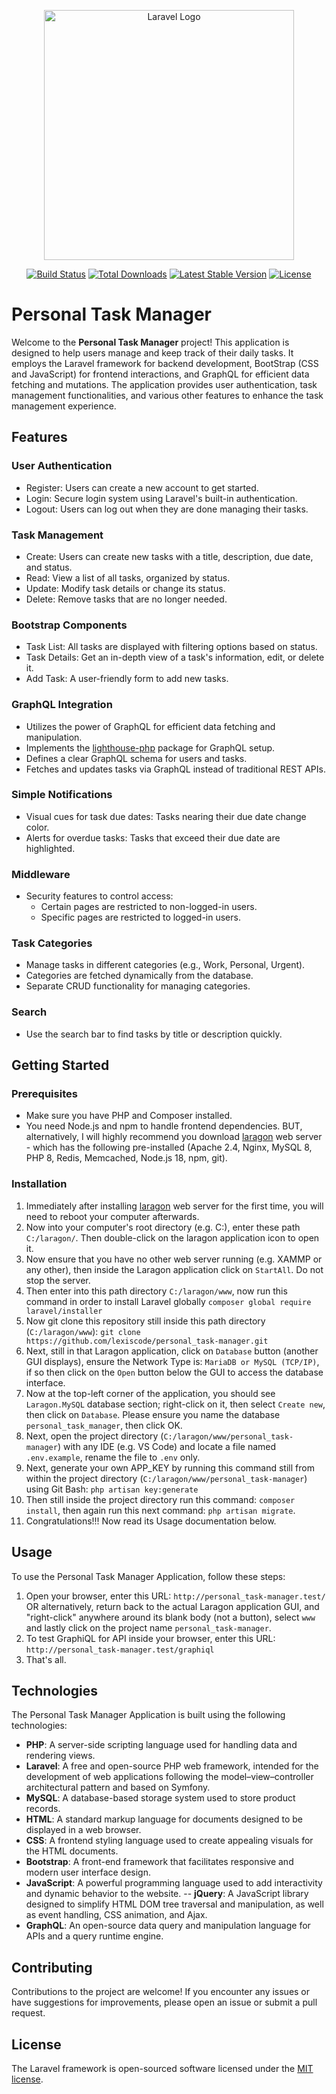 <p align="center"><a href="https://laravel.com" target="_blank"><img src="https://raw.githubusercontent.com/laravel/art/master/logo-lockup/5%20SVG/2%20CMYK/1%20Full%20Color/laravel-logolockup-cmyk-red.svg" width="400" alt="Laravel Logo"></a></p>

<p align="center">
<a href="https://github.com/laravel/framework/actions"><img src="https://github.com/laravel/framework/workflows/tests/badge.svg" alt="Build Status"></a>
<a href="https://packagist.org/packages/laravel/framework"><img src="https://img.shields.io/packagist/dt/laravel/framework" alt="Total Downloads"></a>
<a href="https://packagist.org/packages/laravel/framework"><img src="https://img.shields.io/packagist/v/laravel/framework" alt="Latest Stable Version"></a>
<a href="https://packagist.org/packages/laravel/framework"><img src="https://img.shields.io/packagist/l/laravel/framework" alt="License"></a>
</p>

# Personal Task Manager

Welcome to the **Personal Task Manager** project! This application is designed to help users manage and keep track of their daily tasks. It employs the Laravel framework for backend development, BootStrap (CSS and JavaScript) for frontend interactions, and GraphQL for efficient data fetching and mutations. The application provides user authentication, task management functionalities, and various other features to enhance the task management experience.

## Features

### User Authentication
- Register: Users can create a new account to get started.
- Login: Secure login system using Laravel's built-in authentication.
- Logout: Users can log out when they are done managing their tasks.

### Task Management
- Create: Users can create new tasks with a title, description, due date, and status.
- Read: View a list of all tasks, organized by status.
- Update: Modify task details or change its status.
- Delete: Remove tasks that are no longer needed.

### Bootstrap Components
- Task List: All tasks are displayed with filtering options based on status.
- Task Details: Get an in-depth view of a task's information, edit, or delete it.
- Add Task: A user-friendly form to add new tasks.

### GraphQL Integration
- Utilizes the power of GraphQL for efficient data fetching and manipulation.
- Implements the [lighthouse-php](https://lighthouse-php.com/) package for GraphQL setup.
- Defines a clear GraphQL schema for users and tasks.
- Fetches and updates tasks via GraphQL instead of traditional REST APIs.

### Simple Notifications
- Visual cues for task due dates: Tasks nearing their due date change color.
- Alerts for overdue tasks: Tasks that exceed their due date are highlighted.

### Middleware
- Security features to control access:
  - Certain pages are restricted to non-logged-in users.
  - Specific pages are restricted to logged-in users.

### Task Categories
- Manage tasks in different categories (e.g., Work, Personal, Urgent).
- Categories are fetched dynamically from the database.
- Separate CRUD functionality for managing categories.

### Search
- Use the search bar to find tasks by title or description quickly.

## Getting Started

### Prerequisites
- Make sure you have PHP and Composer installed.
- You need Node.js and npm to handle frontend dependencies. BUT, alternatively, I will highly recommend you download [laragon](https://laragon.org/download/index.html) web server - which has the following pre-installed (Apache 2.4, Nginx, MySQL 8, PHP 8, Redis, Memcached, Node.js 18, npm, git).

### Installation
1. Immediately after installing [laragon](https://laragon.org/download/index.html) web server for the first time, you will need to reboot your computer afterwards.
2. Now into your computer's root directory (e.g. C:), enter these path `C:/laragon/`. Then double-click on the laragon application icon to open it.
3. Now ensure that you have no other web server running (e.g. XAMMP or any other), then inside the Laragon application click on  `StartAll`. Do not stop the server.
4. Then enter into this path directory `C:/laragon/www`, now run this command in order to install Laravel globally `composer global require laravel/installer` 
5. Now git clone this repository still inside this path directory (`C:/laragon/www`): `git clone https://github.com/lexiscode/personal_task-manager.git`
6. Next, still in that Laragon application, click on `Database` button (another GUI displays), ensure the Network Type is: `MariaDB or MySQL (TCP/IP)`, if so then click on the `Open` button below the GUI to access the database interface.
7. Now at the top-left corner of the application, you should see `Laragon.MySQL` database section; right-click on it, then select `Create new`, then click on `Database`. Please ensure you name the database `personal_task_manager`, then click OK.
8. Next, open the project directory (`C:/laragon/www/personal_task-manager`) with any IDE (e.g. VS Code) and locate a file named `.env.example`, rename the file to `.env` only.
9. Next, generate your own APP_KEY by running this command still from within the project directory (`C:/laragon/www/personal_task-manager`) using Git Bash: `php artisan key:generate`
8. Then still inside the project directory run this command: `composer install`, then again run this next command: `php artisan migrate`.
10. Congratulations!!! Now read its Usage documentation below.


## Usage

To use the Personal Task Manager Application, follow these steps:

1. Open your browser, enter this URL: `http://personal_task-manager.test/` OR alternatively, return back to the actual Laragon application GUI, and "right-click" anywhere around its blank body (not a button), select `www` and lastly click on the project name `personal_task-manager`.
2. To test GraphiQL for API inside your browser, enter this URL: `http://personal_task-manager.test/graphiql`
3. That's all.

## Technologies

The Personal Task Manager Application is built using the following technologies:

- **PHP**: A server-side scripting language used for handling data and rendering views.
- **Laravel**: A free and open-source PHP web framework, intended for the development of web applications following the model–view–controller architectural pattern and based on Symfony.
- **MySQL**: A database-based storage system used to store product records.
- **HTML**: A standard markup language for documents designed to be displayed in a web browser. 
- **CSS**: A frontend styling language used to create appealing visuals for the HTML documents.
- **Bootstrap**: A front-end framework that facilitates responsive and modern user interface design.
- **JavaScript**: A powerful programming language used to add interactivity and dynamic behavior to the website.
-- **jQuery**: A JavaScript library designed to simplify HTML DOM tree traversal and manipulation, as well as event handling, CSS animation, and Ajax.
- **GraphQL**: An open-source data query and manipulation language for APIs and a query runtime engine.

## Contributing

Contributions to the project are welcome! If you encounter any issues or have suggestions for improvements, please open an issue or submit a pull request.

## License

The Laravel framework is open-sourced software licensed under the [MIT license](https://opensource.org/licenses/MIT).
